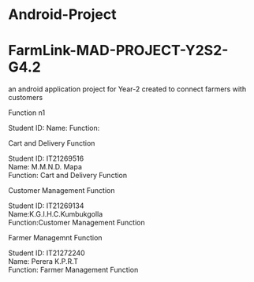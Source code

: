 # Android-Project

# FarmLink-MAD-PROJECT-Y2S2-G4.2

an android application project for Year-2 created to connect farmers with customers

Function n1

Student ID:
Name:
Function:

Cart and Delivery Function </br>

Student ID: IT21269516 </br>
Name: M.M.N.D. Mapa </br>
Function: Cart and Delivery Function </br>

Customer Management Function <br/>

Student ID: IT21269134 <br/>
Name:K.G.I.H.C.Kumbukgolla <br/>
Function:Customer Management Function <br/>

Farmer Managemnt Function <br/>

Student ID: IT21272240 <br/>
Name: Perera K.P.R.T <br/>
Function: Farmer Management Function <br/>
